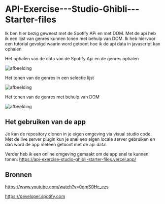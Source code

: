 # API-Exercise---Studio-Ghibli---Starter-files
Ik ben hier bezig geweest met de Spotify APi en met DOM. Met de api heb ik een lijst van genres kunnen tonen met behulp van DOM. 
Ik heb hiervoor een tutorial gevolgd waarin word getoont hoe ik de api data in javascript kan ophalen

Het ophalen van de data van de Spotify Api en de genres ophalen

![afbeelding](https://github.com/zupskaboi/API-Exercise---Studio-Ghibli---Starter-files/assets/43807140/604f47c7-fb09-4152-937a-c08e91ef3f8d)

Het tonen van de genres in een selectie lijst

![afbeelding](https://github.com/zupskaboi/API-Exercise---Studio-Ghibli---Starter-files/assets/43807140/e167379d-c9a0-42e5-9f5d-8ef817db7fcd)

Het tonen van de genres met behulp van DOM

![afbeelding](https://github.com/zupskaboi/API-Exercise---Studio-Ghibli---Starter-files/assets/43807140/ef326353-6112-48f4-b8a1-485beb22f2a1)


## Het gebruiken van de app
Je kan de repository clonen in je eigen omgeving via visual studio code. Met de live server plugin kun je snel een eigen locale server gebruiken en dan word de app meteen getoont met de api data.

Verder heb ik een online omgeving gemaakt om de app snel te kunnen tonen: https://api-exercise-studio-ghibli-starter-files.vercel.app/

## Bronnen
https://www.youtube.com/watch?v=0dmS0He_czs

https://developer.spotify.com
